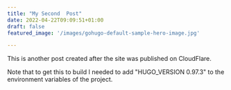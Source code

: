 ```yaml
---
title: "My Second  Post"
date: 2022-04-22T09:09:51+01:00
draft: false
featured_image: '/images/gohugo-default-sample-hero-image.jpg'

---
```


This is another post created after the site was published on CloudFlare.

Note that to get this to build I needed to add "HUGO_VERSION 0.97.3" to the environment variables of the project.